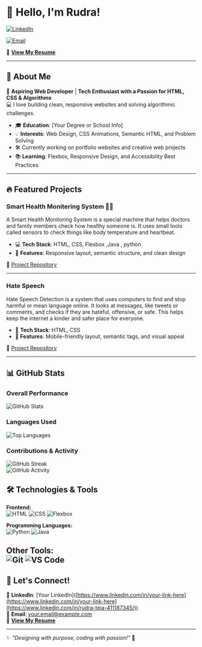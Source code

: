 # 👋 Hello, I'm Rudra!

[![LinkedIn](https://img.shields.io/badge/LinkedIn-Connect-blue?style=for-the-badge&logo=linkedin)]([https://www.linkedin.com/in/your-link-here](https://www.linkedin.com/in/rudra-teja-411187345/))

[![Email](https://img.shields.io/badge/Email-Contact-red?style=for-the-badge&logo=gmail)](mailto:rudrateja012@gmail.com)

📄 **[View My Resume](https://drive.google.com/file/d/1LG8xqqBuqUI953SGBepgogjCXVHFoOmS/view?usp=sharing)**

---

## 🚀 About Me  
🌟 **Aspiring Web Developer** | **Tech Enthusiast with a Passion for HTML, CSS & Algorithms**  
💻 I love building clean, responsive websites and solving algorithmic challenges.

- 🎓 **Education**: [Your Degree or School Info]  
- 💡 **Interests**: Web Design, CSS Animations, Semantic HTML, and Problem Solving  
- 🛠️ Currently working on portfolio websites and creative web projects  
- 📚 **Learning**: Flexbox, Responsive Design, and Accessibility Best Practices  

---

## 🔥 Featured Projects

### **Smart Health Monitering System** 🧑‍⚕️ 
A Smart Health Monitoring System is a special machine that helps doctors and family members check how healthy someone is. It uses small tools called sensors to check things like body temperature and heartbeat.  
- 💻 **Tech Stack**: HTML, CSS, Flexbox ,Java , python  
- 🎯 **Features**: Responsive layout, semantic structure, and clean design  

🔗 [Project Repository]((https://github.com/Rudrateja012/smart-health-monitoring-system))

---

### **Hate Speech** 
Hate Speech Detection is a system that uses computers to find and stop harmful or mean language online. It looks at messages, like tweets or comments, and checks if they are hateful, offensive, or safe. This helps keep the internet a kinder and safer place for everyone.
  
- 🧩 **Tech Stack**: HTML, CSS  
- 📱 **Features**: Mobile-friendly layout, semantic tags, and visual appeal  

🔗 [Project Repository]((https://github.com/Rudrateja012/Hate-gaurd))

---
## 📊 GitHub Stats  

### **Overall Performance**  
![GitHub Stats](https://github-readme-stats.vercel.app/api?username=Rudrateja012&show_icons=true&theme=radical)  

### **Languages Used**  
![Top Languages](https://github-readme-stats.vercel.app/api/top-langs/?username=Rudrateja012&layout=compact&theme=radical)  

### **Contributions & Activity**  
![GitHub Streak](https://github-readme-streak-stats.herokuapp.com/?user=Rudrateja012&theme=radical)  
![GitHub Activity](https://github-profile-summary-cards.vercel.app/api/cards/profile-details?username=Rudrateja012&theme=radical)  

## 🛠️ Technologies & Tools

**Frontend:**  
![HTML](https://img.shields.io/badge/HTML5-E34F26?style=for-the-badge&logo=html5&logoColor=white)
![CSS](https://img.shields.io/badge/CSS3-1572B6?style=for-the-badge&logo=css3&logoColor=white)
![Flexbox](https://img.shields.io/badge/Flexbox-Layout-blue?style=for-the-badge)

**Programming Languages:**  
![Python](https://img.shields.io/badge/Python-3776AB?style=for-the-badge&logo=python&logoColor=white)
![Java](https://img.shields.io/badge/Java-ED8B00?style=for-the-badge&logo=java&logoColor=white)

**Other Tools:**  
![Git](https://img.shields.io/badge/Git-F05032?style=for-the-badge&logo=git&logoColor=white)
![VS Code](https://img.shields.io/badge/VS%20Code-007ACC?style=for-the-badge&logo=visual-studio-code&logoColor=white)
---

## 🌟 Let's Connect!  
💼 **LinkedIn**: [Your LinkedIn]([https://www.linkedin.com/in/your-link-here](https://www.linkedin.com/in/your-link-here](https://www.linkedin.com/in/rudra-teja-411187345/))  
📩 **Email**: [your.email@example.com](mailto:rudrateja012@gmail.com)  
📄 **[View My Resume](https://your-resume-link.com)**

---

✨ *"Designing with purpose, coding with passion!"* 🚀
